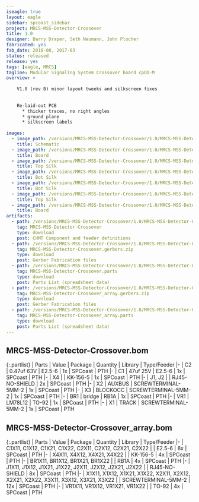 ```yaml
---
iseagle: true
layout: eagle
sidebar: spcoast_sidebar
project: MRCS-MSS-Detector-Crossover
title: 1.0
designer: Barry Draper, Seth Neumann, John Plocher
fabricated: yes
fab_date: 2016-08, 2017-03
status: released
release: yes
tags: [eagle, MRCS]
tagline: Modular Signaling System Crossover board cpOD-M
overview: >
    
    V1.0 (rev B) minor layout tweeks and silkscreen fixes 
    
    
    Re-laid-out PCB
      * thicker traces, no right angles
      * ground plane
      * silkscreen labels
    
images:
  - image_path: /versions/MRCS-MSS-Detector-Crossover/1.0/MRCS-MSS-Detector-Crossover-1.0.sch.png
    title: Schematic
  - image_path: /versions/MRCS-MSS-Detector-Crossover/1.0/MRCS-MSS-Detector-Crossover_array-1.0.brd.png
    title: Board
  - image_path: /versions/MRCS-MSS-Detector-Crossover/1.0/MRCS-MSS-Detector-Crossover-1.0.top.brd.png
    title: Top Silk
  - image_path: /versions/MRCS-MSS-Detector-Crossover/1.0/MRCS-MSS-Detector-Crossover-1.0.bot.brd.png
    title: Bot Silk
  - image_path: /versions/MRCS-MSS-Detector-Crossover/1.0/MRCS-MSS-Detector-Crossover_array-1.0.bot.brd.png
    title: Bot Silk
  - image_path: /versions/MRCS-MSS-Detector-Crossover/1.0/MRCS-MSS-Detector-Crossover_array-1.0.top.brd.png
    title: Top Silk
  - image_path: /versions/MRCS-MSS-Detector-Crossover/1.0/MRCS-MSS-Detector-Crossover-1.0.brd.png
    title: Board
artifacts:
  - path: /versions/MRCS-MSS-Detector-Crossover/1.0/MRCS-MSS-Detector-Crossover-1.0.dpv
    tag: MRCS-MSS-Detector-Crossover
    type: download
    post: CHMT Component and feeder definitions
  - path: /versions/MRCS-MSS-Detector-Crossover/1.0/MRCS-MSS-Detector-Crossover-1.0.gerbers.zip
    tag: MRCS-MSS-Detector-Crossover.gerbers.zip
    type: download
    post: Gerber Fabrication files
  - path: /versions/MRCS-MSS-Detector-Crossover/1.0/MRCS-MSS-Detector-Crossover-1.0.parts.csv
    tag: MRCS-MSS-Detector-Crossover.parts
    type: download
    post: Parts List (spreadsheet data)
  - path: /versions/MRCS-MSS-Detector-Crossover/1.0/MRCS-MSS-Detector-Crossover_array-1.0.gerbers.zip
    tag: MRCS-MSS-Detector-Crossover_array.gerbers.zip
    type: download
    post: Gerber Fabrication files
  - path: /versions/MRCS-MSS-Detector-Crossover/1.0/MRCS-MSS-Detector-Crossover_array-1.0.parts.csv
    tag: MRCS-MSS-Detector-Crossover_array.parts
    type: download
    post: Parts List (spreadsheet data)
---
```


## MRCS-MSS-Detector-Crossover.bom

{:.partlist}
| Parts | Value | Package | Quantity | Library | Type/Feeder
|-
| C2 | 0.47uf 63V | E2.5-6 | 1x | SPCoast | PTH
|-
| C1 | 47uf 25V | E2.5-6 | 1x | SPCoast | PTH
|-
| X4 |  | KK-156-5 | 1x | SPCoast | PTH
|-
| J1, J2 |  | RJ45-NO-SHIELD | 2x | SPCoast | PTH
|-
| X2 | AUXBUS | SCREWTERMINAL-5MM-2 | 1x | SPCoast | PTH
|-
| X3 | BLOCKOCC | SCREWTERMINAL-5MM-2 | 1x | SPCoast | PTH
|-
| BR1 | bridge | RB1A | 1x | SPCoast | PTH
|-
| VR1 | LM78L12 | TO-92 | 1x | SPCoast | PTH
|-
| X1 | TRACK | SCREWTERMINAL-5MM-2 | 1x | SPCoast | PTH

## MRCS-MSS-Detector-Crossover_array.bom

{:.partlist}
| Parts | Value | Package | Quantity | Library | Type/Feeder
|-
| C1X11, C1X12, C1X21, C1X22, C2X11, C2X12, C2X21, C2X22 |  | E2.5-6 | 8x | SPCoast | PTH
|-
| X4X11, X4X12, X4X21, X4X22 |  | KK-156-5 | 4x | SPCoast | PTH
|-
| BR1X11, BR1X12, BR1X21, BR1X22 |  | RB1A | 4x | SPCoast | PTH
|-
| J1X11, J1X12, J1X21, J1X22, J2X11, J2X12, J2X21, J2X22 |  | RJ45-NO-SHIELD | 8x | SPCoast | PTH
|-
| X1X11, X1X12, X1X21, X1X22, X2X11, X2X12, X2X21, X2X22, X3X11, X3X12, X3X21, X3X22 |  | SCREWTERMINAL-5MM-2 | 12x | SPCoast | PTH
|-
| VR1X11, VR1X12, VR1X21, VR1X22 |  | TO-92 | 4x | SPCoast | PTH
